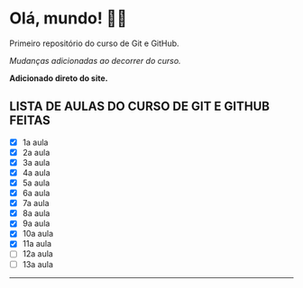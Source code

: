 # Olá, mundo! 👋🏾
 Primeiro repositório do curso de Git e GitHub.

 *Mudanças adicionadas ao decorrer do curso.*

**Adicionado direto do site.**

## LISTA DE AULAS DO CURSO DE GIT E GITHUB FEITAS
- [x] 1a aula
- [x] 2a aula
- [x] 3a aula
- [x] 4a aula
- [x] 5a aula
- [x] 6a aula
- [x] 7a aula
- [x] 8a aula
- [x] 9a aula
- [x] 10a aula
- [x] 11a aula
- [ ] 12a aula
- [ ] 13a aula
***
